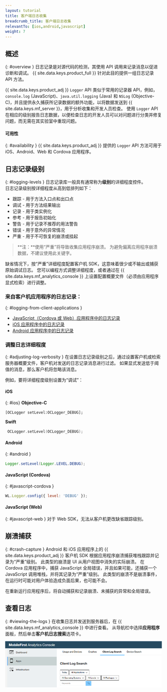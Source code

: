 ```yaml
---
layout: tutorial
title: 客户端日志收集
breadcrumb_title: 客户端日志收集
relevantTo: [ios,android,javascript]
weight: 7
---
```

<!-- NLS_CHARSET=UTF-8 -->
## 概述
{: #overview }
日志记录是对源代码的检测，其使用 API 调用来记录消息以促进诊断和调试。
{{ site.data.keys.product_full }} 针对此目的提供一组日志记录 API 方法。

{{ site.data.keys.product_adj }} `Logger` API 类似于常用的记录器 API，例如，`console.log` (JavaScript)、`java.util.logging` (Java) 和 `NSLog` (Objective-C)，并且提供永久捕获所记录数据的额外功能，以将数据发送到 {{ site.data.keys.mf_server }}，用于分析收集和开发人员检查。 使用 `Logger` API 在相应的级别报告日志数据，以便检查日志的开发人员可以对问题进行分类并修复问题，而无需在其实验室中重现问题。

#### 可用性
{: #availability }
{{ site.data.keys.product_adj }} 提供的 `Logger` API 方法可用于 iOS、Android、Web 和 Cordova 应用程序。

## 日志记录级别
{: #logging-levels }
日志记录库一般具有通常称为**级别**的详细程度控件。  
日志记录级别按详细程度从高到低排列如下：

* 跟踪 - 用于方法入口点和出口点
* 调试 - 用于方法结果输出
* 记录 - 用于类实例化
* 参考 - 用于报告初始化
* 警告 - 用于记录不推荐的用法警告
* 错误 - 用于意外的异常情况
* 严重 - 用于不可恢复的崩溃或挂起

> **注：**使用“严重”将导致收集应用程序崩溃。 为避免偏离应用程序崩溃数据，不建议使用此关键字。

缺省情况下，按“严重”详细程度配置客户机 SDK，这意味着很少或不输出或捕获原始调试日志。 您可以编程方式调整详细程度，或者通过在 {{ site.data.keys.mf_analytics_console }} 上设置配置概要文件（必须由应用程序显式检索）进行调整。

### 来自客户机应用程序的日志记录：
{: #logging-from-client-applications }
* [JavaScript（Cordova 或 Web）应用程序中的日志记录](javascript/)
* [iOS 应用程序中的日志记录](ios/)
* [Android 应用程序中的日志记录](android/)

### 调整日志详细程度
{: #adjusting-log-verbosity }
在设置日志记录级别之后，通过设置客户机或检索服务器概要文件，客户机对发送的日志记录消息进行过滤。 如果显式发送低于阈值的消息，那么客户机将忽略该消息。

例如，要将详细程度级别设置为“调试”：

#### iOS
{: #ios}
**Objective-C**

```objc
[OCLogger setLevel:OCLogger_DEBUG];
```

**Swift**

```swift
 OCLogger.setLevel(OCLogger_DEBUG);
 ```

#### Android
{: #android }
```java
Logger.setLevel(Logger.LEVEL.DEBUG);
```

#### JavaScript (Cordova)
{: #javascript-cordova }
```javascript
WL.Logger.config({ level: 'DEBUG' });
```

#### JavaScript (Web)
{: #javascript-web }
对于 Web SDK，无法从客户机更改缺省跟踪级别。

## 崩溃捕获
{: #crash-capture }
Android 和 iOS 应用程序上的 {{ site.data.keys.product_adj }} 客户机 SDK 根据应用程序崩溃捕获堆栈跟踪并记录为“严重”级别。 此类型的崩溃是 UI 从用户视图中消失的实际崩溃。 在 Cordova 应用程序中，捕获 JavaScript 全局错误，并且如果可能，还捕获一个 JavaScript 调用堆栈，并将其记录为“严重”级别。 此类型的崩溃不是崩溃事件，在运行时可能对用户体验造成负面后果，也可能不会。

在重新运行应用程序后，将自动捕获和记录崩溃、未捕获的异常和全局错误。

## 查看日志
{: #viewing-the-logs }
在收集日志并发送到服务器后，在 {{ site.data.keys.mf_analytics_console }} 中进行查看。 从导航栏中选择**应用程序**面板，然后单击**客户机日志搜索**选项卡。

![搜索和查看日志](consoleViewClientLogs.png)
